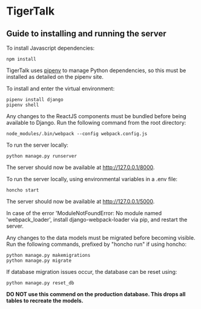 # TigerTalk

## Guide to installing and running the server


To install Javascript dependencies:

	npm install


TigerTalk uses [pipenv](https://docs.pipenv.org/) to manage Python dependencies, so this must be installed as detailed on the pipenv site.

To install and enter the virtual environment:

	pipenv install django
	pipenv shell

Any changes to the ReactJS components must be bundled before being available to Django. Run the following command from the root directory:

	node_modules/.bin/webpack --config webpack.config.js

To run the server locally:

	python manage.py runserver

The server should now be available at http://127.0.0.1/8000.

To run the server locally, using environmental variables in a .env file:

	honcho start

The server should now be available at http://127.0.0.1/5000.

In case of the error 'ModuleNotFoundError: No module named 'webpack_loader', install django-webpack-loader via pip, and restart the server.

Any changes to the data models must be migrated before becoming visible. Run the following commands, prefixed by "honcho run" if using honcho:

	python manage.py makemigrations
	python manage.py migrate


If database migration issues occur, the database can be reset using:

	python manage.py reset_db

**DO NOT use this commend on the production database. This drops all tables to recreate the models.**
